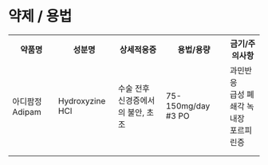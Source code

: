 <!-- TITLE: 불안 -->
<!-- SUBTITLE: A quick summary of 불안 -->

# 약제 / 용법
<table>
  <tr>
    <th>약품명</th>
    <th>성분명</th>
		<th>상세적응증</th>
    <th>용법/용량</th>
    <th>금기/주의사항</th>
  </tr>
	<tr>
    <td>아디팜정 Adipam</td>
		<td>Hydroxyzine HCl</td>
		<td>수술 전후 신경증에서의 불안, 초조</td>
		<td>75-150mg/day #3 PO</td>
		<td>과민반응<br />급성 폐쇄각 녹내장<br />포르피린증</td>
  </tr>
	<tr>
    <td></td>
		<td></td>
		<td></td>
		<td></td>
		<td></td>
  </tr>
	<tr>
    <td></td>
		<td></td>
		<td></td>
		<td></td>
		<td></td>
  </tr>
</table>